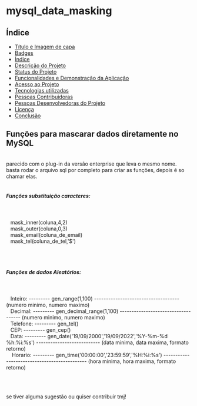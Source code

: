 # mysql_data_masking
## Índice 

* [Título e Imagem de capa](#Título-e-Imagem-de-capa)
* [Badges](#badges)
* [Índice](#índice)
* [Descrição do Projeto](#descrição-do-projeto)
* [Status do Projeto](#status-do-Projeto)
* [Funcionalidades e Demonstração da Aplicação](#funcionalidades-e-demonstração-da-aplicação)
* [Acesso ao Projeto](#acesso-ao-projeto)
* [Tecnologias utilizadas](#tecnologias-utilizadas)
* [Pessoas Contribuidoras](#pessoas-contribuidoras)
* [Pessoas Desenvolvedoras do Projeto](#pessoas-desenvolvedoras)
* [Licença](#licença)
* [Conclusão](#conclusão)
<h2>Funções para mascarar dados diretamente no MySQL</h2><br>
parecido com o plug-in da versão enterprise que leva o mesmo nome.<br>
basta rodar o arquivo sql por completo para criar as funções, depois é so chamar elas.<br><br>

<h5>Funções substituição caracteres:</h4><br> <p>
         &nbsp;&nbsp;&nbsp;mask_inner(coluna,4,2)<br>
         &nbsp;&nbsp;&nbsp;mask_outer(coluna,0,3)<br>
         &nbsp;&nbsp;&nbsp;mask_email(coluna_de_email)<br>
         &nbsp;&nbsp;&nbsp;mask_tel(coluna_de_tel,'$')<p><br><br>
        
<h5>Funções de dados Aleatórios:</h4><br><p>
        &nbsp;&nbsp;&nbsp;Inteiro: --------- gen_range(1,100) ------------------------------------ (numero minimo, numero maximo) <br>
        &nbsp;&nbsp;&nbsp;Decimal: --------- gen_decimal_range(1,100) ------------------------------------ (numero minimo, numero maximo)<br>
        &nbsp;&nbsp;&nbsp;Telefone: --------- gen_tel() <br>
        &nbsp;&nbsp;&nbsp;CEP: --------- gen_cep()<br>
        &nbsp;&nbsp;&nbsp;Data: --------- gen_date('19/09/2000','19/09/2022','%Y-%m-%d %h:%i:%s') --------------------------- (data minima, data maxima, formato retorno)<br> 
        &nbsp;&nbsp;&nbsp; Horario: --------- gen_time('00:00:00','23:59:59','%H:%i:%s') --------------------------------------------- (hora minima, hora maxima, formato retorno)</p><br><br>
        
 se tiver alguma sugestão ou quiser contribuir tmj!




